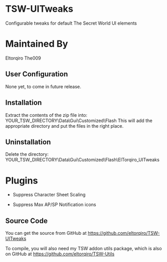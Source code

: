 TSW-UITweaks
============
Configurable tweaks for default The Secret World UI elements
   
Maintained By
=============
Eltorqiro
The009
  
User Configuration
------------------
None yet, to come in future release.
   
   
Installation
------------
Extract the contents of the zip file into: YOUR_TSW_DIRECTORY\Data\Gui\Customized\Flash
This will add the appropriate directory and put the files in the right place.

Uninstallation
--------------
Delete the directory: YOUR_TSW_DIRECTORY\Data\Gui\Customized\Flash\ElTorqiro_UITweaks
   
   
Plugins
=======
 * Suppress Character Sheet Scaling

 * Suppress Max AP/SP Notification icons

   
   
Source Code
-----------
You can get the source from GitHub at https://github.com/eltorqiro/TSW-UITweaks

To compile, you will also need my TSW addon utils package, which is also on GitHub at https://github.com/eltorqiro/TSW-Utils